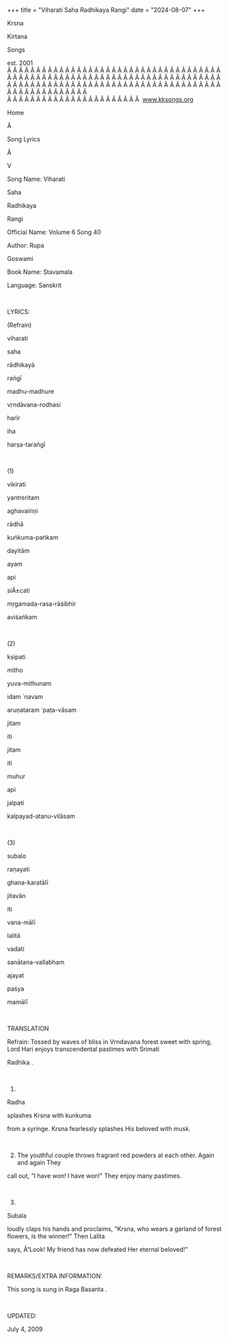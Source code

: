 +++ 
title = "Viharati Saha Radhikaya Rangi"
date = "2024-08-07"
+++

Krsna
 
Kirtana
 
Songs

est. 2001
Â Â Â Â Â Â Â Â Â Â Â Â Â Â Â Â Â Â Â Â Â Â Â Â Â Â Â Â Â Â Â Â Â Â Â Â Â Â Â Â Â Â Â Â Â Â Â Â Â Â Â Â Â Â Â Â Â Â Â Â Â Â Â Â Â Â Â Â Â Â Â Â Â Â Â Â Â Â Â Â Â Â Â Â Â Â Â Â Â Â Â Â Â Â Â Â Â Â Â Â Â Â Â Â Â Â Â Â Â Â Â Â Â Â Â Â Â Â Â Â Â Â Â Â Â  
Â Â Â Â Â Â Â Â Â Â Â Â Â Â Â Â Â Â Â Â Â Â Â  
www.kksongs.org








Home


Ã 
 
Song Lyrics
 
Ã 
 
V


Song Name: 
Viharati
 
Saha
 
Radhikaya
 
Rangi


Official Name: Volume 6 Song 40


Author: 
Rupa
 
Goswami




Book Name: 
Stavamala


Language: 
Sanskrit




 


LYRICS:


(Refrain)


viharati
 
saha
 
rādhikayā
 
rańgī


madhu-madhure
 
vṛndāvana-rodhasi
 
harir


iha
 
harṣa-tarańgī


 


(1)


vikirati
 
yantreritam
 
aghavairiṇi
 
rādhā
 
kuńkuma-pańkam


dayitām
 
ayam
 
api
 
siÃ±cati


mṛgamada-rasa-rāśibhir
 
aviśańkam


 


(2)


kṣipati
 
mitho
 
yuva-mithunam
 
idam
́ 
navam
 
aruṇataram
́ 
paṭa-vāsam


jitam
 
iti
 
jitam
 
iti


muhur
 
api
 
jalpati
 
kalpayad-atanu-vilāsam


 


(3)


subalo
 
raṇayati
 
ghana-karatālī


jitavān
 
iti
 
vana-mālī


lalitā
 
vadati
 
sanātana-vallabham
 
ajayat
 
paśya
 
mamālī


 


TRANSLATION


Refrain: Tossed by waves of
bliss in 
Vrndavana
 forest sweet with spring, Lord 
Hari
 enjoys transcendental pastimes with 
Srimati
 
Radhika
.


 


1) 
Radha

splashes 
Krsna
 with 
kunkuma

from a syringe. Krsna fearlessly splashes His beloved with musk. 


 


2) The youthful couple
throws fragrant red powders at each other. Again and again 
They

call out, "I have won! I have won!" They enjoy many pastimes. 


 


3) 
Subala

loudly claps his hands and proclaims, "Krsna, who wears a garland of
forest flowers, is the winner!" Then 
Lalita

says, Â“Look! My friend has now defeated 
Her
 eternal
beloved!"


 


REMARKS/EXTRA INFORMATION:


This
song is sung in Raga 
Basanta
.


 


UPDATED:

July 4, 2009